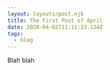 ```yaml
---
layout: layouts/post.njk
title: The First Post of April
date: 2020-04-02T11:11:23.124Z
tags:
  - blog
---
```

Blah blah
